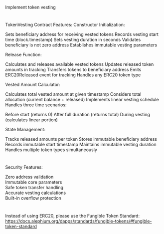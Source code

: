 Implement token vesting  

#
TokenVesting Contract Features:
Constructor Initialization:

Sets beneficiary address for receiving vested tokens
Records vesting start time (block.timestamp)
Sets vesting duration in seconds
Validates beneficiary is not zero address
Establishes immutable vesting parameters

Release Function:

Calculates and releases available vested tokens
Updates released token amounts in tracking
Transfers tokens to beneficiary address
Emits ERC20Released event for tracking
Handles any ERC20 token type

Vested Amount Calculator:

Calculates total vested amount at given timestamp
Considers total allocation (current balance + released)
Implements linear vesting schedule
Handles three time scenarios:

Before start (returns 0)
After full duration (returns total)
During vesting (calculates linear portion)




State Management:

Tracks released amounts per token
Stores immutable beneficiary address
Records immutable start timestamp
Maintains immutable vesting duration
Handles multiple token types simultaneously

#
Security Features:

Zero address validation  
Immutable core parameters  
Safe token transfer handling  
Accurate vesting calculations  
Built-in overflow protection  

#
Instead of using ERC20, please use the Fungible Token Standard: https://docs.alephium.org/dapps/standards/fungible-tokens/#fungible-token-standard

